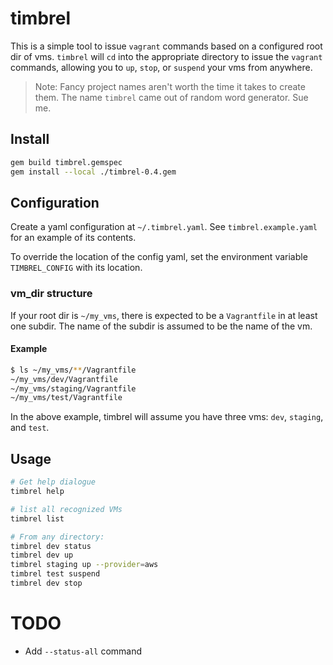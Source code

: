# timbrel
This is a simple tool to issue `vagrant` commands based on a configured root dir of vms. 
`timbrel` will `cd` into the appropriate directory to issue the `vagrant` commands, 
allowing you to `up`, `stop`, or `suspend` your vms from anywhere. 

> Note: Fancy project names aren't worth the time it takes to create them. 
> The name `timbrel` came out of random word generator. Sue me. 

## Install
```bash
gem build timbrel.gemspec
gem install --local ./timbrel-0.4.gem
```

## Configuration
Create a yaml configuration at `~/.timbrel.yaml`. 
See `timbrel.example.yaml` for an example of its contents.

To override the location of the config yaml, set the environment variable `TIMBREL_CONFIG` with its location.

### vm_dir structure
If your root dir is `~/my_vms`, there is expected to be a `Vagrantfile` in at least one subdir. 
The name of the subdir is assumed to be the name of the vm. 

#### Example
```bash
$ ls ~/my_vms/**/Vagrantfile
~/my_vms/dev/Vagrantfile
~/my_vms/staging/Vagrantfile
~/my_vms/test/Vagrantfile
```

In the above example, timbrel will assume you have three vms: `dev`, `staging`, and `test`. 

## Usage
```bash
# Get help dialogue
timbrel help 

# list all recognized VMs
timbrel list

# From any directory:
timbrel dev status
timbrel dev up
timbrel staging up --provider=aws
timbrel test suspend
timbrel dev stop
```

# TODO 

- Add `--status-all` command